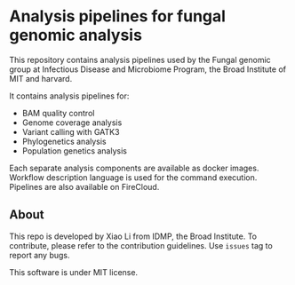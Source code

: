 # Analysis pipelines for fungal genomic analysis
This repository contains analysis pipelines used by the Fungal genomic group at Infectious Disease and Microbiome Program, the Broad Institute of MIT and harvard.

It contains analysis pipelines for:
* BAM quality control
* Genome coverage analysis
* Variant calling with GATK3
* Phylogenetics analysis
* Population genetics analysis

Each separate analysis components are available as docker images. Workflow description language is used for the command execution. Pipelines are also available on FireCloud.

## About
This repo is developed by Xiao Li from IDMP, the Broad Institute. To contribute, please refer to the contribution guidelines. Use `issues` tag to report any bugs.

This software is under MIT license.
